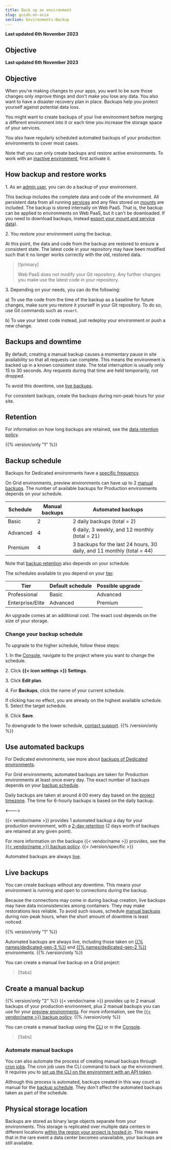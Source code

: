 ```yaml
---
title: Back up an environment
slug: guide.en-asia
section: Environments-Backup
---
```


**Last updated 6th November 2023**



## Objective  

**Last updated 6th November 2023**



## Objective  

When you're making changes to your apps,
you want to be sure those changes only improve things and don't make you lose any data.
You also want to have a disaster recovery plan in place.
Backups help you protect yourself against potential data loss.

You might want to create backups of your live environment before merging a different environment into it
or each time you increase the storage space of your services.

You also have regularly scheduled automated backups of your production environments to cover most cases.

Note that you can only create backups and restore active environments.
To work with an [inactive environment](../../glossary#inactive-environment),
first activate it.

## How backup and restore works

1\. As an [admin user](../administration/users.md), you can do a backup of your environment.

   This backup includes the complete data and code of the environment.
   All persistent data from all running [services](../add-services/_index.md)
   and any files stored on [mounts](../create-apps/app-reference.md#mounts) are included.
   The backup is stored internally on Web PaaS.
   That is, the backup can be applied to environments on Web PaaS, but it can't be downloaded.
   If you need to download backups, instead [export your mount and service data](../learn-tutorials/exporting)).

2\. You restore your environment using the backup.

   At this point, the data and code from the backup are restored to ensure a consistent state.
   The latest code in your repository may have been modified such that it no longer works correctly with the old, restored data.

> [!primary]  
> 
>    Web PaaS does not modify your Git repository. Any further changes you make use the latest code in your repository.
> 
> 

3\. Depending on your needs, you can do the following:


   a) To use the code from the time of the backup as a baseline for future changes,
      make sure you restore it yourself in your Git repository.
      To do so, use Git commands such as `revert`.

   b) To use your latest code instead, just redeploy your environment or push a new change.

## Backups and downtime

By default, creating a manual backup causes a momentary pause in site availability so that all requests can complete.
This means the environment is backed up in a known consistent state.
The total interruption is usually only 15 to 30 seconds.
Any requests during that time are held temporarily, not dropped.

To avoid this downtime, use [live backups](#live-backups).

For consistent backups, create the backups during non-peak hours for your site.

## Retention

For information on how long backups are retained, see the [data retention policy](../security/data-retention.md).

{{% version/only "1" %}}
## Backup schedule

Backups for Dedicated environments have a [specific frequency](../dedicated-gen-2/overview/backups.md).

On Grid environments, preview environments can have up to 2 [manual backups](#create-a-manual-backup).
The number of available backups for Production environments depends on your schedule.

| Schedule | Manual backups | Automated backups                                                      |
|----------|----------------|------------------------------------------------------------------------|
| Basic    | 2              | 2 daily backups (total = 2)                                            |
| Advanced | 4              | 6 daily, 3 weekly, and 12 monthly (total = 21)                         |
| Premium  | 4              | 3 backups for the last 24 hours, 30 daily, and 11 monthly (total = 44) |

Note that [backup retention](../security/data-retention.md#grid-backups) also depends on your schedule.

The schedules available to you depend on your [tier](https://platform.sh/pricing/).

| Tier             | Default schedule | Possible upgrade |
| ---------------- | ---------------- | ---------------- |
| Professional     | Basic            | Advanced         |
| Enterprise/Elite | Advanced         | Premium          |

An upgrade comes at an additional cost.
The exact cost depends on the size of your storage.

### Change your backup schedule

To upgrade to the higher schedule, follow these steps:

1\. In the [Console](https://console.platform.sh/), navigate to the project where you want to change the schedule.

2\. Click **{{< icon settings >}} Settings**.

3\. Click **Edit plan**.

4\. For **Backups**, click the name of your current schedule.

   If clicking has no effect, you are already on the highest available schedule.
5\. Select the target schedule.

6\. Click **Save**.


To downgrade to the lower schedule, [contact support](../learn-overview/get-support).
{{% /version/only %}}

## Use automated backups


<!-- Web PaaS -->
For Dedicated environments, see more about [backups of Dedicated environments](../dedicated-gen-2/overview/backups.md).

For Grid environments, automated backups are taken for Production environments at least once every day.
The exact number of backups depends on your [backup schedule](#backup-schedule).

Daily backups are taken at around 4:00 every day based on the [project timezone](../projects/change-project-timezone.md).
The time for 6-hourly backups is based on the daily backup.

<--->
<!-- Upsun -->
{{< vendor/name >}} provides 1 automated backup a day for your production environment,
with a [2-day retention](../security-data-retention) (2 days worth of backups are retained at any given point).

For more information on the backups {{< vendor/name >}} provides,
see the [{{< vendor/name >}} backup policy](../security-backups).
{{< /version/specific >}}

Automated backups are always [live](#live-backups).

## Live backups

You can create backups without any downtime.
This means your environment is running and open to connections during the backup.

Because the connections may come in during backup creation, live backups may have data inconsistencies among containers.
They may make restorations less reliable.
To avoid such issues, schedule [manual backups](#create-a-manual-backup) during non-peak hours,
when the short amount of downtime is least noticed.

{{% version/only "1" %}}
<!-- Web PaaS -->
Automated backups are always live, including those taken on [{{% names/dedicated-gen-3 %}}](../dedicated-gen-3/_index.md)
and [{{% names/dedicated-gen-2 %}}](../dedicated-gen-2/overview/_index.md) environments.
{{% /version/only %}}

You can create a manual live backup on a Grid project:

> [!tabs]      

## Create a manual backup

{{% version/only "2" %}}
{{< vendor/name >}} provides up to 2 manual backups of your production environment,
plus 2 manual backups you can use for your [preview environments](../../glossary).
For more information, see the [{{< vendor/name >}} backup policy](../security-backups).
{{% /version/only %}}

You can create a manual backup using the [CLI](../administration/cli/_index.md) or in the [Console](../administration/web/_index.md).

> [!tabs]      

### Automate manual backups

You can also automate the process of creating manual backups through [cron jobs](../create-apps/app-reference.md#crons).
The cron job uses the CLI command to back up the environment.
It requires you to [set up the CLI on the environment with an API token](../administration/cli/api-tokens.md#authenticate-in-an-environment).

Although this process is automated,
backups created in this way count as manual for the [backup schedule](#backup-schedule).
They don't affect the automated backups taken as part of the schedule.

## Physical storage location

Backups are stored as binary large objects separate from your environments.
This storage is replicated over multiple data centers in different locations
[within the region your project is hosted in](https://platform.sh/trust-center/security/data-security/).
This means that in the rare event a data center becomes unavailable, your backups are still available.
